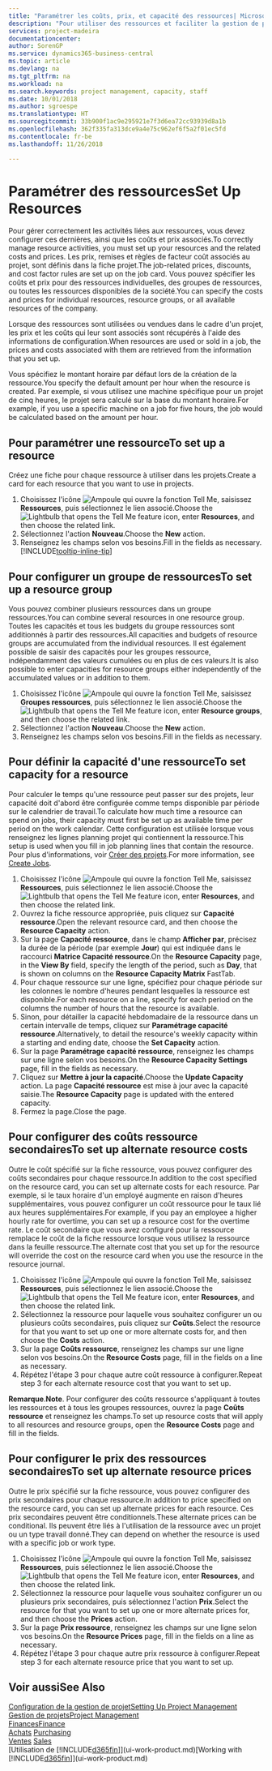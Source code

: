 ```yaml
---
title: "Paramétrer les coûts, prix, et capacité des ressources| Microsoft Docs"
description: "Pour utiliser des ressources et faciliter la gestion de projets, vous spécifiez les coûts et les prix des différents ressources ou groupes de ressources, et définissez la capacité ressource."
services: project-madeira
documentationcenter: 
author: SorenGP
ms.service: dynamics365-business-central
ms.topic: article
ms.devlang: na
ms.tgt_pltfrm: na
ms.workload: na
ms.search.keywords: project management, capacity, staff
ms.date: 10/01/2018
ms.author: sgroespe
ms.translationtype: HT
ms.sourcegitcommit: 33b900f1ac9e295921e7f3d6ea72cc93939d8a1b
ms.openlocfilehash: 362f335fa313dce9a4e75c962ef6f5a2f01ec5fd
ms.contentlocale: fr-be
ms.lasthandoff: 11/26/2018

---
```

# <a name="set-up-resources"></a><span data-ttu-id="c3206-103">Paramétrer des ressources</span><span class="sxs-lookup"><span data-stu-id="c3206-103">Set Up Resources</span></span>
<span data-ttu-id="c3206-104">Pour gérer correctement les activités liées aux ressources, vous devez configurer ces dernières, ainsi que les coûts et prix associés.</span><span class="sxs-lookup"><span data-stu-id="c3206-104">To correctly manage resource activities, you must set up your resources and the related costs and prices.</span></span> <span data-ttu-id="c3206-105">Les prix, remises et règles de facteur coût associés au projet, sont définis dans la fiche projet.</span><span class="sxs-lookup"><span data-stu-id="c3206-105">The job-related prices, discounts, and cost factor rules are set up on the job card.</span></span> <span data-ttu-id="c3206-106">Vous pouvez spécifier les coûts et prix pour des ressources individuelles, des groupes de ressources, ou toutes les ressources disponibles de la société.</span><span class="sxs-lookup"><span data-stu-id="c3206-106">You can specify the costs and prices for individual resources, resource groups, or all available resources of the company.</span></span>

<span data-ttu-id="c3206-107">Lorsque des ressources sont utilisées ou vendues dans le cadre d'un projet, les prix et les coûts qui leur sont associés sont récupérés à l'aide des informations de configuration.</span><span class="sxs-lookup"><span data-stu-id="c3206-107">When resources are used or sold in a job, the prices and costs associated with them are retrieved from the information that you set up.</span></span>

<span data-ttu-id="c3206-108">Vous spécifiez le montant horaire par défaut lors de la création de la ressource.</span><span class="sxs-lookup"><span data-stu-id="c3206-108">You specify the default amount per hour when the resource is created.</span></span> <span data-ttu-id="c3206-109">Par exemple, si vous utilisez une machine spécifique pour un projet de cinq heures, le projet sera calculé sur la base du montant horaire.</span><span class="sxs-lookup"><span data-stu-id="c3206-109">For example, if you use a specific machine on a job for five hours, the job would be calculated based on the amount per hour.</span></span>

## <a name="to-set-up-a-resource"></a><span data-ttu-id="c3206-110">Pour paramétrer une ressource</span><span class="sxs-lookup"><span data-stu-id="c3206-110">To set up a resource</span></span>
<span data-ttu-id="c3206-111">Créez une fiche pour chaque ressource à utiliser dans les projets.</span><span class="sxs-lookup"><span data-stu-id="c3206-111">Create a card for each resource that you want to use in projects.</span></span>

1. <span data-ttu-id="c3206-112">Choisissez l'icône ![Ampoule qui ouvre la fonction Tell Me](media/ui-search/search_small.png "Dites-moi ce que vous voulez faire"), saisissez **Ressources**, puis sélectionnez le lien associé.</span><span class="sxs-lookup"><span data-stu-id="c3206-112">Choose the ![Lightbulb that opens the Tell Me feature](media/ui-search/search_small.png "Tell me what you want to do") icon, enter **Resources**, and then choose the related link.</span></span>
2. <span data-ttu-id="c3206-113">Sélectionnez l'action **Nouveau**.</span><span class="sxs-lookup"><span data-stu-id="c3206-113">Choose the **New** action.</span></span>
3. <span data-ttu-id="c3206-114">Renseignez les champs selon vos besoins.</span><span class="sxs-lookup"><span data-stu-id="c3206-114">Fill in the fields as necessary.</span></span> [!INCLUDE[tooltip-inline-tip](includes/tooltip-inline-tip_md.md)]  

## <a name="to-set-up-a-resource-group"></a><span data-ttu-id="c3206-115">Pour configurer un groupe de ressources</span><span class="sxs-lookup"><span data-stu-id="c3206-115">To set up a resource group</span></span>
<span data-ttu-id="c3206-116">Vous pouvez combiner plusieurs ressources dans un groupe ressources.</span><span class="sxs-lookup"><span data-stu-id="c3206-116">You can combine several resources in one resource group.</span></span> <span data-ttu-id="c3206-117">Toutes les capacités et tous les budgets du groupe ressources sont additionnés à partir des ressources.</span><span class="sxs-lookup"><span data-stu-id="c3206-117">All capacities and budgets of resource groups are accumulated from the individual resources.</span></span> <span data-ttu-id="c3206-118">Il est également possible de saisir des capacités pour les groupes ressource, indépendamment des valeurs cumulées ou en plus de ces valeurs.</span><span class="sxs-lookup"><span data-stu-id="c3206-118">It is also possible to enter capacities for resource groups either independently of the accumulated values or in addition to them.</span></span>

1. <span data-ttu-id="c3206-119">Choisissez l'icône ![Ampoule qui ouvre la fonction Tell Me](media/ui-search/search_small.png "Dites-moi ce que vous voulez faire"), saisissez **Groupes ressources**, puis sélectionnez le lien associé.</span><span class="sxs-lookup"><span data-stu-id="c3206-119">Choose the ![Lightbulb that opens the Tell Me feature](media/ui-search/search_small.png "Tell me what you want to do") icon, enter **Resource groups**, and then choose the related link.</span></span>
2. <span data-ttu-id="c3206-120">Sélectionnez l'action **Nouveau**.</span><span class="sxs-lookup"><span data-stu-id="c3206-120">Choose the **New** action.</span></span>
3. <span data-ttu-id="c3206-121">Renseignez les champs selon vos besoins.</span><span class="sxs-lookup"><span data-stu-id="c3206-121">Fill in the fields as necessary.</span></span>

## <a name="to-set-capacity-for-a-resource"></a><span data-ttu-id="c3206-122">Pour définir la capacité d'une ressource</span><span class="sxs-lookup"><span data-stu-id="c3206-122">To set capacity for a resource</span></span>
<span data-ttu-id="c3206-123">Pour calculer le temps qu'une ressource peut passer sur des projets, leur capacité doit d'abord être configurée comme temps disponible par période sur le calendrier de travail.</span><span class="sxs-lookup"><span data-stu-id="c3206-123">To calculate how much time a resource can spend on jobs, their capacity must first be set up as available time per period on the work calendar.</span></span> <span data-ttu-id="c3206-124">Cette configuration est utilisée lorsque vous renseignez les lignes planning projet qui contiennent la ressource.</span><span class="sxs-lookup"><span data-stu-id="c3206-124">This setup is used when you fill in job planning lines that contain the resource.</span></span> <span data-ttu-id="c3206-125">Pour plus d'informations, voir [Créer des projets](projects-how-create-jobs.md).</span><span class="sxs-lookup"><span data-stu-id="c3206-125">For more information, see [Create Jobs](projects-how-create-jobs.md).</span></span>

1. <span data-ttu-id="c3206-126">Choisissez l'icône ![Ampoule qui ouvre la fonction Tell Me](media/ui-search/search_small.png "Dites-moi ce que vous voulez faire"), saisissez **Ressources**, puis sélectionnez le lien associé.</span><span class="sxs-lookup"><span data-stu-id="c3206-126">Choose the ![Lightbulb that opens the Tell Me feature](media/ui-search/search_small.png "Tell me what you want to do") icon, enter **Resources**, and then choose the related link.</span></span>
2. <span data-ttu-id="c3206-127">Ouvrez la fiche ressource appropriée, puis cliquez sur **Capacité ressource**.</span><span class="sxs-lookup"><span data-stu-id="c3206-127">Open the relevant resource card, and then choose the **Resource Capacity** action.</span></span>
3. <span data-ttu-id="c3206-128">Sur la page **Capacité ressource**, dans le champ **Afficher par**, précisez la durée de la période (par exemple **Jour**) qui est indiquée dans le raccourci **Matrice Capacité ressource**.</span><span class="sxs-lookup"><span data-stu-id="c3206-128">On the **Resource Capacity** page, in the **View By** field, specify the length of the period, such as **Day**, that is shown on columns on the **Resource Capacity Matrix** FastTab.</span></span>
4. <span data-ttu-id="c3206-129">Pour chaque ressource sur une ligne, spécifiez pour chaque période sur les colonnes le nombre d'heures pendant lesquelles la ressource est disponible.</span><span class="sxs-lookup"><span data-stu-id="c3206-129">For each resource on a line, specify for each period on the columns the number of hours that the resource is available.</span></span>
5. <span data-ttu-id="c3206-130">Sinon, pour détailler la capacité hebdomadaire de la ressource dans un certain intervalle de temps, cliquez sur **Paramétrage capacité ressource**.</span><span class="sxs-lookup"><span data-stu-id="c3206-130">Alternatively, to detail the resource's weekly capacity within a starting and ending date, choose the **Set Capacity** action.</span></span>
6. <span data-ttu-id="c3206-131">Sur la page **Paramétrage capacité ressource**, renseignez les champs sur une ligne selon vos besoins.</span><span class="sxs-lookup"><span data-stu-id="c3206-131">On the **Resource Capacity Settings** page, fill in the fields as necessary.</span></span>
7. <span data-ttu-id="c3206-132">Cliquez sur **Mettre à jour la capacité**.</span><span class="sxs-lookup"><span data-stu-id="c3206-132">Choose the **Update Capacity** action.</span></span> <span data-ttu-id="c3206-133">La page **Capacité ressource** est mise à jour avec la capacité saisie.</span><span class="sxs-lookup"><span data-stu-id="c3206-133">The **Resource Capacity** page is updated with the entered capacity.</span></span>
8. <span data-ttu-id="c3206-134">Fermez la page.</span><span class="sxs-lookup"><span data-stu-id="c3206-134">Close the page.</span></span>

## <a name="to-set-up-alternate-resource-costs"></a><span data-ttu-id="c3206-135">Pour configurer des coûts ressource secondaires</span><span class="sxs-lookup"><span data-stu-id="c3206-135">To set up alternate resource costs</span></span>
<span data-ttu-id="c3206-136">Outre le coût spécifié sur la fiche ressource, vous pouvez configurer des coûts secondaires pour chaque ressource.</span><span class="sxs-lookup"><span data-stu-id="c3206-136">In addition to the cost specified on the resource card, you can set up alternate costs for each resource.</span></span> <span data-ttu-id="c3206-137">Par exemple, si le taux horaire d'un employé augmente en raison d'heures supplémentaires, vous pouvez configurer un coût ressource pour le taux lié aux heures supplémentaires.</span><span class="sxs-lookup"><span data-stu-id="c3206-137">For example, if you pay an employee a higher hourly rate for overtime, you can set up a resource cost for the overtime rate.</span></span> <span data-ttu-id="c3206-138">Le coût secondaire que vous avez configuré pour la ressource remplace le coût de la fiche ressource lorsque vous utilisez la ressource dans la feuille ressource.</span><span class="sxs-lookup"><span data-stu-id="c3206-138">The alternate cost that you set up for the resource will override the cost on the resource card when you use the resource in the resource journal.</span></span>

1. <span data-ttu-id="c3206-139">Choisissez l'icône ![Ampoule qui ouvre la fonction Tell Me](media/ui-search/search_small.png "Dites-moi ce que vous voulez faire"), saisissez **Ressources**, puis sélectionnez le lien associé.</span><span class="sxs-lookup"><span data-stu-id="c3206-139">Choose the ![Lightbulb that opens the Tell Me feature](media/ui-search/search_small.png "Tell me what you want to do") icon, enter **Resources**, and then choose the related link.</span></span>  
2. <span data-ttu-id="c3206-140">Sélectionnez la ressource pour laquelle vous souhaitez configurer un ou plusieurs coûts secondaires, puis cliquez sur **Coûts**.</span><span class="sxs-lookup"><span data-stu-id="c3206-140">Select the resource for that you want to set up one or more alternate costs for, and then choose the **Costs** action.</span></span>  
3. <span data-ttu-id="c3206-141">Sur la page **Coûts ressource**, renseignez les champs sur une ligne selon vos besoins.</span><span class="sxs-lookup"><span data-stu-id="c3206-141">On the **Resource Costs** page, fill in the fields on a line as necessary.</span></span>  
4. <span data-ttu-id="c3206-142">Répétez l'étape 3 pour chaque autre coût ressource à configurer.</span><span class="sxs-lookup"><span data-stu-id="c3206-142">Repeat step 3 for each alternate resource cost that you want to set up.</span></span>

<span data-ttu-id="c3206-143">**Remarque**.</span><span class="sxs-lookup"><span data-stu-id="c3206-143">**Note**.</span></span> <span data-ttu-id="c3206-144">Pour configurer des coûts ressource s'appliquant à toutes les ressources et à tous les groupes ressources, ouvrez la page **Coûts ressource** et renseignez les champs.</span><span class="sxs-lookup"><span data-stu-id="c3206-144">To set up resource costs that will apply to all resources and resource groups, open the **Resource Costs** page and fill in the fields.</span></span>

## <a name="to-set-up-alternate-resource-prices"></a><span data-ttu-id="c3206-145">Pour configurer le prix des ressources secondaires</span><span class="sxs-lookup"><span data-stu-id="c3206-145">To set up alternate resource prices</span></span>
<span data-ttu-id="c3206-146">Outre le prix spécifié sur la fiche ressource, vous pouvez configurer des prix secondaires pour chaque ressource.</span><span class="sxs-lookup"><span data-stu-id="c3206-146">In addition to price specified on the resource card, you can set up alternate prices for each resource.</span></span> <span data-ttu-id="c3206-147">Ces prix secondaires peuvent être conditionnels.</span><span class="sxs-lookup"><span data-stu-id="c3206-147">These alternate prices can be conditional.</span></span> <span data-ttu-id="c3206-148">Ils peuvent être liés à l'utilisation de la ressource avec un projet ou un type travail donné.</span><span class="sxs-lookup"><span data-stu-id="c3206-148">They can depend on whether the resource is used with a specific job or work type.</span></span>

1. <span data-ttu-id="c3206-149">Choisissez l'icône ![Ampoule qui ouvre la fonction Tell Me](media/ui-search/search_small.png "Dites-moi ce que vous voulez faire"), saisissez **Ressources**, puis sélectionnez le lien associé.</span><span class="sxs-lookup"><span data-stu-id="c3206-149">Choose the ![Lightbulb that opens the Tell Me feature](media/ui-search/search_small.png "Tell me what you want to do") icon, enter **Resources**, and then choose the related link.</span></span>
2. <span data-ttu-id="c3206-150">Sélectionnez la ressource pour laquelle vous souhaitez configurer un ou plusieurs prix secondaires, puis sélectionnez l'action **Prix**.</span><span class="sxs-lookup"><span data-stu-id="c3206-150">Select the resource for that you want to set up one or more alternate prices for, and then choose the **Prices** action.</span></span>
3. <span data-ttu-id="c3206-151">Sur la page **Prix ressource**, renseignez les champs sur une ligne selon vos besoins.</span><span class="sxs-lookup"><span data-stu-id="c3206-151">On the **Resource Prices** page, fill in the fields on a line as necessary.</span></span>
4. <span data-ttu-id="c3206-152">Répétez l'étape 3 pour chaque autre prix ressource à configurer.</span><span class="sxs-lookup"><span data-stu-id="c3206-152">Repeat step 3 for each alternate resource price that you want to set up.</span></span>

## <a name="see-also"></a><span data-ttu-id="c3206-153">Voir aussi</span><span class="sxs-lookup"><span data-stu-id="c3206-153">See Also</span></span>
[<span data-ttu-id="c3206-154">Configuration de la gestion de projet</span><span class="sxs-lookup"><span data-stu-id="c3206-154">Setting Up Project Management</span></span>](projects-setup-projects.md)  
[<span data-ttu-id="c3206-155">Gestion de projets</span><span class="sxs-lookup"><span data-stu-id="c3206-155">Project Management</span></span>](projects-manage-projects.md)  
[<span data-ttu-id="c3206-156">Finances</span><span class="sxs-lookup"><span data-stu-id="c3206-156">Finance</span></span>](finance.md)  
<span data-ttu-id="c3206-157">[Achats](purchasing-manage-purchasing.md)       </span><span class="sxs-lookup"><span data-stu-id="c3206-157">[Purchasing](purchasing-manage-purchasing.md)       </span></span>  
<span data-ttu-id="c3206-158">[Ventes](sales-manage-sales.md)    </span><span class="sxs-lookup"><span data-stu-id="c3206-158">[Sales](sales-manage-sales.md)    </span></span>  
<span data-ttu-id="c3206-159">[Utilisation de [!INCLUDE[d365fin](includes/d365fin_md.md)]](ui-work-product.md)</span><span class="sxs-lookup"><span data-stu-id="c3206-159">[Working with [!INCLUDE[d365fin](includes/d365fin_md.md)]](ui-work-product.md)</span></span>  

